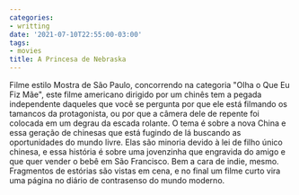 ```yaml
---
categories:
- writting
date: '2021-07-10T22:55:00-03:00'
tags:
- movies
title: A Princesa de Nebraska
---
```


Filme estilo Mostra de São Paulo, concorrendo na categoria "Olha o Que Eu Fiz Mãe", este filme americano dirigido por um chinês tem a pegada independente daqueles que você se pergunta por que ele está filmando os tamancos da protagonista, ou por que a câmera dele de repente foi colocada em um degrau da escada rolante. O tema é sobre a nova China e essa geração de chinesas que está fugindo de lá buscando as oportunidades do mundo livre. Elas são minoria devido à lei de filho único chinesa, e essa história é sobre uma jovenzinha que engravida do amigo e que quer vender o bebê em São Francisco. Bem a cara de indie, mesmo. Fragmentos de estórias são vistas em cena, e no final um filme curto vira uma página no diário de contrasenso do mundo moderno.

